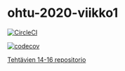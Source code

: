 # ohtu-2020-viikko1

[![CircleCI](https://circleci.com/gh/hoffrenm/ohtu-2020-viikko1.svg?style=svg)](https://circleci.com/gh/hoffrenm/ohtu-2020-viikko1)

[![codecov](https://codecov.io/gh/hoffrenm/ohtu-2020-viikko1/branch/master/graph/badge.svg)](https://codecov.io/gh/hoffrenm/ohtu-2020-viikko1)

[Tehtävien 14-16 repositorio](https://github.com/hoffrenm/ohtu-2020-tehtavat)


